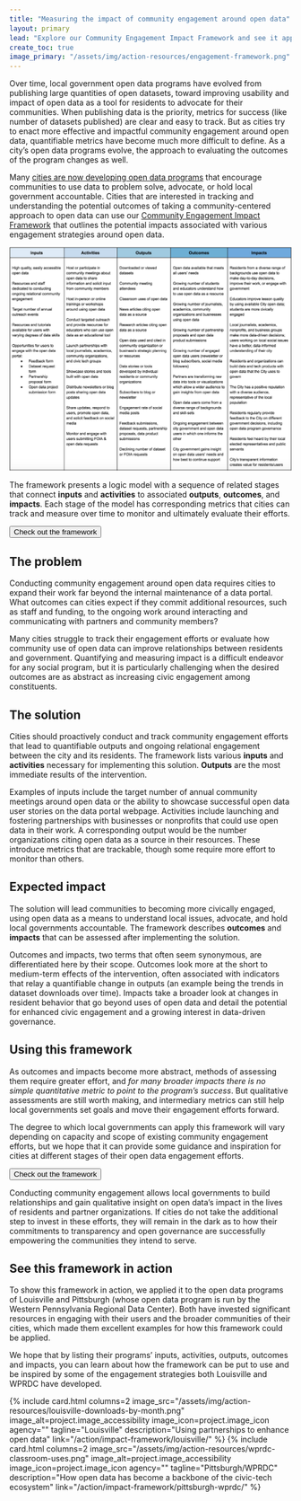 ```yaml
---
title: "Measuring the impact of community engagement around open data"
layout: primary
lead: "Explore our Community Engagement Impact Framework and see it applied to two cities"
create_toc: true
image_primary: "/assets/img/action-resources/engagement-framework.png"
---
```


Over time, local government open data programs have evolved from publishing large quantities of open datasets, toward improving usability and impact of open data as a tool for residents to advocate for their communities. When publishing data is the priority, metrics for success (like number of datasets published) are clear and easy to track. But as cities try to enact more effective and impactful community engagement around open data, quantifiable metrics have become much more difficult to define. As a city’s open data programs evolve, the approach to evaluating the outcomes of the program changes as well.

Many [cities are now developing open data programs](https://communities.sunlightfoundation.com/case-studies/) that encourage communities to use data to problem solve, advocate, or hold local government accountable. Cities that are interested in tracking and understanding the potential outcomes of taking a community-centered approach to open data can use our [Community Engagement Impact Framework](/action/impact-framework/framework/) that outlines the potential impacts associated with various engagement strategies around open data.

![Engagement framework image](/assets/img/action-resources/engagement-framework.png)

The framework presents a logic model with a sequence of related stages that connect **inputs** and **activities** to associated **outputs**, **outcomes**, and **impacts**. Each stage of the model has corresponding metrics that cities can track and measure over time to monitor and ultimately evaluate their efforts.

<a href="/action/impact-framework/framework/">
  <button class="usa-button usa-button-big">Check out the framework</button>
</a>

## The problem

Conducting community engagement around open data requires cities to expand their work far beyond the internal maintenance of a data portal. What outcomes can cities expect if they commit additional resources, such as staff and funding, to the ongoing work around interacting and communicating with partners and community members?

Many cities struggle to track their engagement efforts or evaluate how community use of open data can improve relationships between residents and government. Quantifying and measuring impact is a difficult endeavor for any social program, but it is particularly challenging when the desired outcomes are as abstract as increasing civic engagement among constituents.

## The solution

Cities should proactively conduct and track community engagement efforts that lead to quantifiable outputs and ongoing relational engagement between the city and its residents. The framework lists various **inputs** and **activities** necessary for implementing this solution. **Outputs** are the most immediate results of the intervention.

Examples of inputs include the target number of annual community meetings around open data or the ability to showcase successful open data user stories on the data portal webpage. Activities include launching and fostering partnerships with businesses or nonprofits that could use open data in their work. A corresponding output would be the number organizations citing open data as a source in their resources. These introduce metrics that are trackable, though some require more effort to monitor than others.

## Expected impact

The solution will lead communities to becoming more civically engaged, using open data as a means to understand local issues, advocate, and hold local governments accountable. The framework describes **outcomes** and **impacts** that can be assessed after implementing the solution.

Outcomes and impacts, two terms that often seem synonymous, are differentiated here by their scope. Outcomes look more at the short to medium-term effects of the intervention, often associated with indicators that relay a quantifiable change in outputs (an example being the trends in dataset downloads over time). Impacts take a broader look at changes in resident behavior that go beyond uses of open data and detail the potential for enhanced civic engagement and a growing interest in data-driven governance.

## Using this framework

As outcomes and impacts become more abstract, methods of assessing them require greater effort, and _for many broader impacts there is no simple quantitative metric to point to the program’s success_. But qualitative assessments are still worth making, and intermediary metrics can still help local governments set goals and move their engagement efforts forward.

The degree to which local governments can apply this framework will vary depending on capacity and scope of existing community engagement efforts, but we hope that it can provide some guidance and inspiration for cities at different stages of their open data engagement efforts.

<a href="/action/impact-framework/framework/">
  <button class="usa-button usa-button-big">Check out the framework</button>
</a>

Conducting community engagement allows local governments to build relationships and gain qualitative insight on open data’s impact in the lives of residents and partner organizations. If cities do not take the additional step to invest in these efforts, they will remain in the dark as to how their commitments to transparency and open governance are successfully empowering the communities they intend to serve.

## See this framework in action

To show this framework in action, we applied it to the open data programs of Louisville and Pittsburgh (whose open data program is run by the Western Pennsylvania Regional Data Center). Both have invested significant resources in engaging with their users and the broader communities of their cities, which made them excellent examples for how this framework could be applied.

We hope that by listing their programs’ inputs, activities, outputs, outcomes and impacts, you can learn about how the framework can be put to use and be inspired by some of the engagement strategies both Louisville and WPRDC have developed.

<!-- <a href="/action/impact-framework/louisville/">
  <button class="usa-button usa-button-big">See the framework applied to Louisville</button>
</a>

<a href="/action/impact-framework/pittsburgh-wprdc/">
  <button class="usa-button usa-button-big">See the framework applied to Pittsburgh/WPRDC</button>
</a> -->

<!-- <div class="usa-grid"> -->
  <section class="usa-section">
    <div class="usa-section-bottom">
      <div class="usa-flex usa-flex-wrap">
        {% include card.html
         columns=2
         image_src="/assets/img/action-resources/louisville-downloads-by-month.png"
         image_alt=project.image_accessibility
         image_icon=project.image_icon
         agency=""
         tagline="Louisville"
         description="Using partnerships to enhance open data"
         link="/action/impact-framework/louisville/"
        %}
        {% include card.html
         columns=2
         image_src="/assets/img/action-resources/wprdc-classroom-uses.png"
         image_alt=project.image_accessibility
         image_icon=project.image_icon
         agency=""
         tagline="Pittsburgh/WPRDC"
         description="How open data has become a backbone of the civic-tech ecosystem"
         link="/action/impact-framework/pittsburgh-wprdc/"
        %}
      </div>
    </div>
  </section>
<!-- </div> -->
